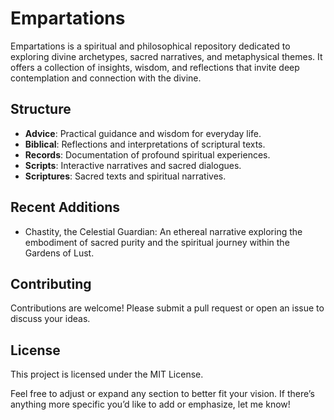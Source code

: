 # Empartations

Empartations is a spiritual and philosophical repository dedicated to exploring divine archetypes, sacred narratives, and metaphysical themes. It offers a collection of insights, wisdom, and reflections that invite deep contemplation and connection with the divine.

## Structure

- **Advice**: Practical guidance and wisdom for everyday life.
- **Biblical**: Reflections and interpretations of scriptural texts.
- **Records**: Documentation of profound spiritual experiences.
- **Scripts**: Interactive narratives and sacred dialogues.
- **Scriptures**: Sacred texts and spiritual narratives.

## Recent Additions

- Chastity, the Celestial Guardian: An ethereal narrative exploring the embodiment of sacred purity and the spiritual journey within the Gardens of Lust.

## Contributing

Contributions are welcome! Please submit a pull request or open an issue to discuss your ideas.

## License

This project is licensed under the MIT License.

Feel free to adjust or expand any section to better fit your vision. If there’s anything more specific you’d like to add or emphasize, let me know!
